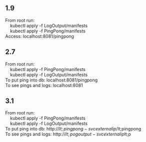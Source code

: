 ## 1.9
From root run: <br />
&nbsp;&nbsp;&nbsp;&nbsp;kubectl apply -f LogOutput/manifests <br />
&nbsp;&nbsp;&nbsp;&nbsp;kubectl apply -f PingPong/manifests <br />
Access: localhost:8081/pingpong


## 2.7
From root run: <br />
&nbsp;&nbsp;&nbsp;&nbsp;kubectl apply -f PingPong/manifests <br />
&nbsp;&nbsp;&nbsp;&nbsp;kubectl apply -f LogOutput/manifests <br />
To put ping into db: localhost:8081/pingpong <br />
To see pings and logs: localhost:8081


## 3.1
From root run: <br />
&nbsp;&nbsp;&nbsp;&nbsp;kubectl apply -f PingPong/manifests <br />
&nbsp;&nbsp;&nbsp;&nbsp;kubectl apply -f LogOutput/manifests <br />
To put ping into db: http://$lt;pingpong-svc external ip/$lt;pingpong <br />
To see pings and logs: http://$lt;pogoutput-svc external ip$lt;p

